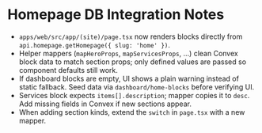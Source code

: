 # Homepage DB Integration Notes

- `apps/web/src/app/(site)/page.tsx` now renders blocks directly from `api.homepage.getHomepage({ slug: 'home' })`.
- Helper mappers (`mapHeroProps`, `mapServicesProps`, ...) clean Convex block data to match section props; only defined values are passed so component defaults still work.
- If dashboard blocks are empty, UI shows a plain warning instead of static fallback. Seed data via `dashboard/home-blocks` before verifying UI.
- Services block expects `items[].description`; mapper copies it to `desc`. Add missing fields in Convex if new sections appear.
- When adding section kinds, extend the `switch` in `page.tsx` with a new mapper.
